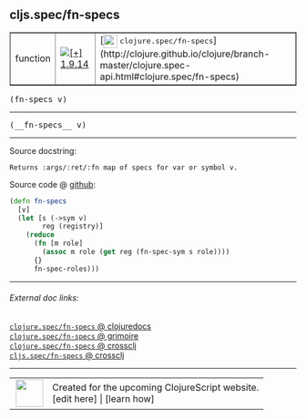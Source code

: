 ## cljs.spec/fn-specs



 <table border="1">
<tr>
<td>function</td>
<td><a href="https://github.com/cljsinfo/cljs-api-docs/tree/1.9.14"><img valign="middle" alt="[+] 1.9.14" title="Added in 1.9.14" src="https://img.shields.io/badge/+-1.9.14-lightgrey.svg"></a> </td>
<td>
[<img height="24px" valign="middle" src="http://i.imgur.com/1GjPKvB.png"> <samp>clojure.spec/fn-specs</samp>](http://clojure.github.io/clojure/branch-master/clojure.spec-api.html#clojure.spec/fn-specs)
</td>
</tr>
</table>

<samp>(fn-specs v)</samp><br>

---

 <samp>
(__fn-specs__ v)<br>
</samp>

---





Source docstring:

```
Returns :args/:ret/:fn map of specs for var or symbol v.
```


Source code @ [github]():

```clj
(defn fn-specs
  [v]
  (let [s (->sym v)
        reg (registry)]
    (reduce
      (fn [m role]
        (assoc m role (get reg (fn-spec-sym s role))))
      {}
      fn-spec-roles)))
```

<!--
Repo - tag - source tree - lines:

 <pre>

</pre>

-->

---



###### External doc links:

[`clojure.spec/fn-specs` @ clojuredocs](http://clojuredocs.org/clojure.spec/fn-specs)<br>
[`clojure.spec/fn-specs` @ grimoire](http://conj.io/store/v1/org.clojure/clojure/1.7.0-beta3/clj/clojure.spec/fn-specs/)<br>
[`clojure.spec/fn-specs` @ crossclj](http://crossclj.info/fun/clojure.spec/fn-specs.html)<br>
[`cljs.spec/fn-specs` @ crossclj](http://crossclj.info/fun/cljs.spec.cljs/fn-specs.html)<br>

---

 <table>
<tr><td>
<img valign="middle" align="right" width="48px" src="http://i.imgur.com/Hi20huC.png">
</td><td>
Created for the upcoming ClojureScript website.<br>
[edit here] | [learn how]
</td></tr></table>

[edit here]:https://github.com/cljsinfo/cljs-api-docs/blob/master/cljsdoc/cljs.spec/fn-specs.cljsdoc
[learn how]:https://github.com/cljsinfo/cljs-api-docs/wiki/cljsdoc-files

<!--

This information was too distracting to show to readers, but I'll leave it
commented here since it is helpful to:

- pretty-print the data used to generate this document
- and show how to retrieve that data



The API data for this symbol:

```clj
{:ns "cljs.spec",
 :name "fn-specs",
 :signature ["[v]"],
 :name-encode "fn-specs",
 :history [["+" "1.9.14"]],
 :type "function",
 :clj-equiv {:full-name "clojure.spec/fn-specs",
             :url "http://clojure.github.io/clojure/branch-master/clojure.spec-api.html#clojure.spec/fn-specs"},
 :full-name-encode "cljs.spec/fn-specs",
 :source {:code "(defn fn-specs\n  [v]\n  (let [s (->sym v)\n        reg (registry)]\n    (reduce\n      (fn [m role]\n        (assoc m role (get reg (fn-spec-sym s role))))\n      {}\n      fn-spec-roles)))",
          :title "Source code",
          :repo "clojurescript",
          :tag "r1.9.14",
          :filename "src/main/cljs/cljs/spec.cljs",
          :lines [261 270],
          :url "https://github.com/clojure/clojurescript/blob/r1.9.14/src/main/cljs/cljs/spec.cljs#L261-L270"},
 :usage ["(fn-specs v)"],
 :full-name "cljs.spec/fn-specs",
 :docstring "Returns :args/:ret/:fn map of specs for var or symbol v.",
 :cljsdoc-url "https://github.com/cljsinfo/cljs-api-docs/blob/master/cljsdoc/cljs.spec/fn-specs.cljsdoc"}

```

Retrieve the API data for this symbol:

```clj
;; from Clojure REPL
(require '[clojure.edn :as edn])
(-> (slurp "https://raw.githubusercontent.com/cljsinfo/cljs-api-docs/catalog/cljs-api.edn")
    (edn/read-string)
    (get-in [:symbols "cljs.spec/fn-specs"]))
```

-->
